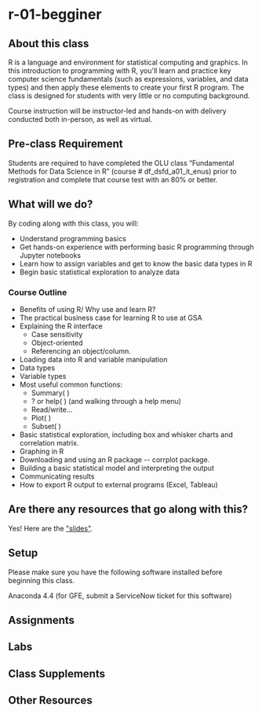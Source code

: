 # r-01-begginer

## About this class
R is a language and environment for statistical computing and graphics.  In this introduction to programming with R, you'll learn and practice key computer science fundamentals (such as expressions, variables, and data types) and then apply these elements to create your first R program. The class is designed for students with very little or no computing background.  

Course instruction will be instructor-led and hands-on with delivery conducted both in-person, as well as virtual.

## Pre-class Requirement
Students are required to have completed the OLU class “Fundamental Methods for Data Science in R” (course # df_dsfd_a01_it_enus) prior to registration and complete that course test with an 80% or better.

## What will we do?
By coding along with this class, you will:
- Understand programming basics 
- Get hands-on experience with performing basic R programming through Jupyter notebooks
- Learn how to assign variables and get to know the basic data types in R
- Begin basic statistical exploration to analyze data

### Course Outline
- Benefits of using R/ Why use and learn R?
- The practical business case for learning R to use at GSA
- Explaining the R interface
    - Case sensitivity
    - Object-oriented
    - Referencing an object/column.
- Loading data into R and variable manipulation
- Data types
- Variable types
- Most useful common functions:
    - Summary( )
    - ? or help( ) (and walking through a help menu)
    - Read/write…
    - Plot( )
    - Subset( )
- Basic statistical exploration, including box and whisker charts and correlation matrix.
- Graphing in R
- Downloading and using an R package -- corrplot package.
- Building a basic statistical model and interpreting the output
- Communicating results
- How to export R output to external programs (Excel, Tableau)


## Are there any resources that go along with this?
Yes! Here are the ["slides"](https://github.com/GSA/training-pathway-data-practitioner/blob/saracope-patch-1/r-01-beginner/beginner-r-programming.pdf).

## Setup
Please make sure you have the following software installed before beginning this class.

Anaconda 4.4 (for GFE, submit a ServiceNow ticket for this software)

## Assignments

## Labs

## Class Supplements

## Other Resources
